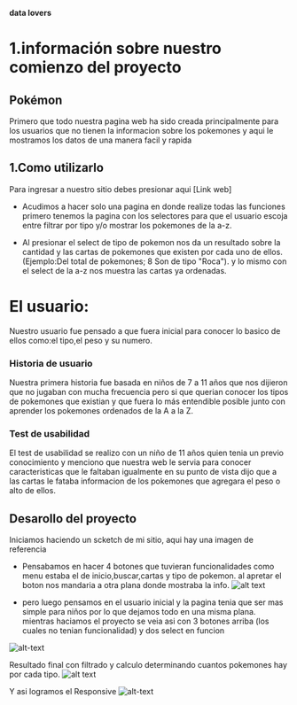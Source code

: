 **data lovers**
# 1.información sobre nuestro comienzo del proyecto 

## Pokémon

Primero que todo nuestra pagina web ha sido creada principalmente para los usuarios que no tienen la informacion sobre los pokemones y aqui le mostramos los datos de una manera facil y rapida

## 1.Como utilizarlo

Para ingresar a nuestro sitio debes presionar aqui [Link web]

* Acudimos a hacer solo una pagina en donde realize todas las funciones primero tenemos la pagina con los selectores para que el usuario escoja entre filtrar por tipo y/o mostrar los pokemones de la a-z. 

* Al presionar el select de tipo de pokemon nos da un resultado sobre la cantidad y las cartas de pokemones que existen por cada uno de ellos. (Ejemplo:Del total de pokemones; 8 Son de tipo "Roca").
y lo mismo con el select de la a-z nos muestra las cartas ya ordenadas.


# El usuario:

Nuestro usuario fue pensado a que fuera inicial para conocer lo basico de ellos como:el tipo,el peso y su numero.

###  Historia de usuario

Nuestra primera historia fue basada en niños de 7 a 11 años que nos dijieron que no jugaban con mucha frecuencia pero si que querian conocer los tipos de pokemones que existian y que fuera lo más entendible posible junto con aprender los pokemones ordenados de la A a la Z.

### Test de usabilidad
El test de usabilidad se realizo con un niño de 11 años quien tenia un previo conocimiento y menciono que nuestra web le servia para conocer caracteristicas que le faltaban
igualmente en su punto de vista dijo que a las cartas le fataba informacion de los pokemones que agregara el peso o alto de ellos.
## Desarollo del proyecto

Iniciamos haciendo un scketch de mi sitio, aqui hay una imagen de referencia
* Pensabamos en hacer 4 botones que tuvieran funcionalidades como menu estaba el de inicio,buscar,cartas y tipo de pokemon.
al apretar el boton nos mandaria a otra plana donde mostraba la info.
 ![alt text](https://i.ibb.co/0rYZRxM/Whats-App-Image-2019-07-11-at-12-03-59-PM.jpg)



* pero luego pensamos en el usuario inicial y la pagina tenia que ser mas simple para niños por lo que dejamos todo en una misma plana. mientras haciamos el proyecto se veia asi con 3 botones arriba (los cuales no tenian funcionalidad) y dos select en funcion 

![alt-text](https://i.ibb.co/xHwhYpg/Whats-App-Image-2019-07-12-at-12-57-14-AM.jpg)


Resultado final con filtrado y calculo determinando cuantos pokemones hay por cada tipo.
 ![alt text](https://i.ibb.co/vwP0s24/Captura-de-pantalla-de-2019-07-12-00-34-22.png)


Y asi logramos el Responsive
![alt-text](https://i.ibb.co/vskVzdn/Whats-App-Image-2019-07-11-at-11-38-39-PM.jpg)